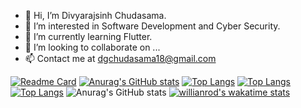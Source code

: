 - 👋 Hi, I’m Divyarajsinh Chudasama.
- 👀 I’m interested in Software Development and Cyber Security.
- 🌱 I’m currently learning Flutter.
- 💞️ I’m looking to collaborate on ...
- 📫 Contact me at dgchudasama18@gmail.com

[![Readme Card](https://github-readme-stats.vercel.app/api/pin/?username=RoyalRajput18&repo=RoyalRajput18)](https://github.com/anuraghazra/github-readme-stats)
[![Anurag's GitHub stats](https://github-readme-stats.vercel.app/api?username=RoyalRajput18)](https://github.com/anuraghazra/github-readme-stats)
[![Top Langs](https://github-readme-stats.vercel.app/api/top-langs/?username=RoyalRajput18)](https://github.com/anuraghazra/github-readme-stats)
[![Top Langs](https://github-readme-stats.vercel.app/api/top-langs/?username=RoyalRajput18&exclude_repo=github-readme-stats,anuraghazra.github.io)](https://github.com/anuraghazra/github-readme-stats)
[![Top Langs](https://github-readme-stats.vercel.app/api/top-langs/?username=RoyalRajput18&layout=compact)](https://github.com/anuraghazra/github-readme-stats)
![Anurag's GitHub stats](https://github-readme-stats.vercel.app/api?username=RoyalRajput18&show_icons=true&theme=radical)
[![willianrod's wakatime stats](https://github-readme-stats.vercel.app/api/wakatime?username=RoyalRajput18)](https://github.com/anuraghazra/github-readme-stats)
<!---
RoyalRajput18/RoyalRajput18 is a ✨ special ✨ repository because its `README.md` (this file) appears on your GitHub profile.
You can click the Preview link to take a look at your changes.
